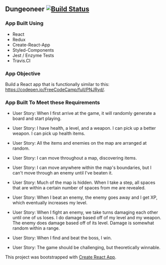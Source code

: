 ## Dungeoneer [![Build Status](https://travis-ci.org/ReeceLangerock/dungeoneer.svg)](https://travis-ci.org/ReeceLangerock/dungeoneer)


### App Built Using

- React
- Redux
- Create-React-App
- Styled-Components
- Jest / Enzyme Tests
- Travis.CI

### App Objective
Build a React app that is functionally similar to this: https://codepen.io/FreeCodeCamp/full/PNJRyd/.

### App Built To Meet these Requirements

- User Story: When I first arrive at the game, it will randomly generate a board and start playing.

- User Story: I have health, a level, and a weapon. I can pick up a better weapon. I can pick up health items.

- User Story: All the items and enemies on the map are arranged at random.

- User Story: I can move throughout a map, discovering items.

- User Story: I can move anywhere within the map's boundaries, but I can't move through an enemy until I've beaten it.

- User Story: Much of the map is hidden. When I take a step, all spaces that are within a certain number of spaces from me are revealed.


- User Story: When I beat an enemy, the enemy goes away and I get XP, which eventually increases my level.

- User Story: When I fight an enemy, we take turns damaging each other until one of us loses. I do damage based off of my level and my weapon. The enemy does damage based off of its level. Damage is somewhat random within a range.

- User Story: When I find and beat the boss, I win.

- User Story: The game should be challenging, but theoretically winnable.

This project was bootstrapped with [Create React App](https://github.com/facebookincubator/create-react-app).